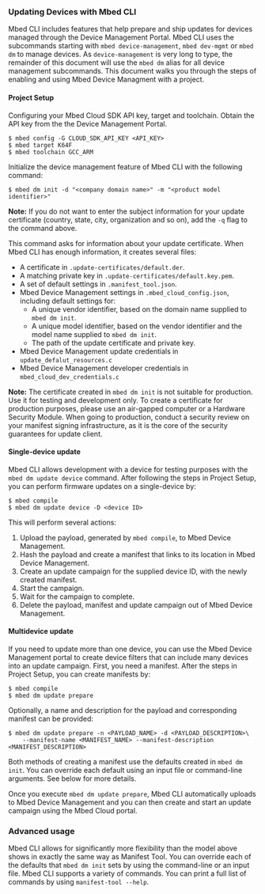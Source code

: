 ### Updating Devices with Mbed CLI

Mbed CLI includes features that help prepare and ship updates for devices managed through the Device Management Portal. Mbed CLI uses the subcommands starting with `mbed device-management`, `mbed dev-mgmt` or `mbed dm` to manage devices.  As `device-management` is very long to type, the remainder of this document will use the `mbed dm` alias for all device management subcommands. This document walks you through the steps of enabling and using Mbed Device Managment with a project.

#### Project Setup

Configuring your Mbed Cloud SDK API key, target and toolchain. Obtain the API key from the the Device Management Portal.

```
$ mbed config -G CLOUD_SDK_API_KEY <API_KEY>
$ mbed target K64F
$ mbed toolchain GCC_ARM
```

Initialize the device management feature of Mbed CLI with the following command:

```
$ mbed dm init -d "<company domain name>" -m "<product model identifier>"
```
<span class="notes">**Note:** If you do not want to enter the subject information for your update certificate (country, state, city, organization and so on), add the `-q` flag to the command above.</span>

This command asks for information about your update certificate. When Mbed CLI has enough information, it creates several files:

* A certificate in `.update-certificates/default.der`.
* A matching private key in `.update-certificates/default.key.pem`.
* A set of default settings in `.manifest_tool.json`.
* Mbed Device Management settings in `.mbed_cloud_config.json`, including default settings for:
    * A unique vendor identifier, based on the domain name supplied to `mbed dm init`.
    * A unique model identifier, based on the vendor identifier and the model name supplied to `mbed dm init`.
    * The path of the update certificate and private key.
* Mbed Device Management update credentials in `update_defalut_resources.c`
* Mbed Device Management developer credentials in `mbed_cloud_dev_credentials.c`

<span class="notes">**Note:** The certificate created in `mbed dm init` is not suitable for production. Use it for testing and development only. To create a certificate for production purposes, please use an air-gapped computer or a Hardware Security Module. When going to production, conduct a security review on your manifest signing infrastructure, as it is the core of the security guarantees for update client.</span>

#### Single-device update

Mbed CLI allows development with a device for testing purposes with the `mbed dm update device` command. After following the steps in Project Setup, you can perform firmware updates on a single-device by:

```
$ mbed compile
$ mbed dm update device -D <device ID>
```

This will perform several actions:

1. Upload the payload, generated by `mbed compile`, to Mbed Device Management.
1. Hash the payload and create a manifest that links to its location in Mbed Device Management.
1. Create an update campaign for the supplied device ID, with the newly created manifest.
1. Start the campaign.
1. Wait for the campaign to complete.
1. Delete the payload, manifest and update campaign out of Mbed Device Management.

#### Multidevice update

If you need to update more than one device, you can use the Mbed Device Management portal to create device filters that can include many devices into an update campaign. First, you need a manifest. After the steps in Project Setup, you can create manifests by:

```
$ mbed compile
$ mbed dm update prepare
```

Optionally, a name and description for the payload and corresponding manifest can be provided:

```
$ mbed dm update prepare -n <PAYLOAD_NAME> -d <PAYLOAD_DESCRIPTION>\
    --manifest-name <MANIFEST_NAME> --manifest-description <MANIFEST_DESCRIPTION>
```

Both methods of creating a manifest use the defaults created in `mbed dm init`. You can override each default using an input file or command-line arguments. See below for more details.

Once you execute `mbed dm update prepare`, Mbed CLI automatically uploads to Mbed Device Management and you can then create and start an update campaign using the Mbed Cloud portal.

### Advanced usage

Mbed CLI allows for significantly more flexibility than the model above shows in exactly the same way as Manifest Tool. You can override each of the defaults that `mbed dm init` sets by using the command-line or an input file. Mbed CLI supports a variety of commands. You can print a full list of commands by using `manifest-tool --help`.
